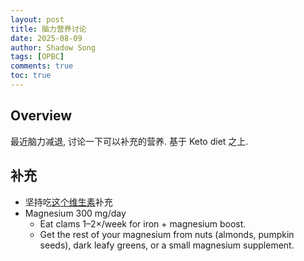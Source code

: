 ```yaml
---
layout: post
title: 脑力营养讨论
date: 2025-08-09
author: Shadow Song
tags: [OPBC]
comments: true
toc: true
---
```


## Overview

最近脑力减退, 讨论一下可以补充的营养. 基于 Keto diet 之上. 

## 补充

- 坚持吃[这个维生素](https://www.amazon.com/dp/B01KE592JU?ref=nb_sb_ss_w_as-reorder_k0_1_7&amp=&crid=4LIZA5Q68IKY&sprefix=vitamin&th=1)补充
- Magnesium 300 mg/day
	- Eat clams 1–2×/week for iron + magnesium boost.
	- Get the rest of your magnesium from nuts (almonds, pumpkin seeds), dark leafy greens, or a small magnesium supplement.